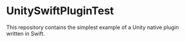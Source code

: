 # UnitySwiftPluginTest

This repository contains the simplest example of a Unity native plugin written in Swift.
